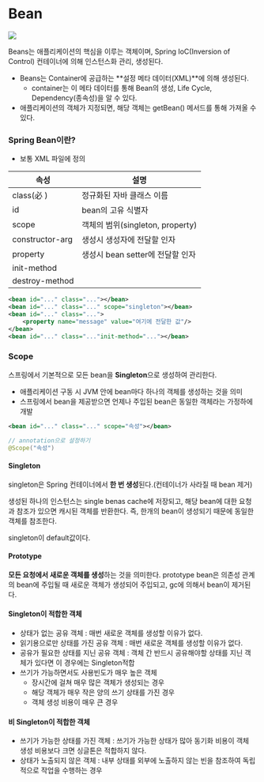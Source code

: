 # Bean

![](https://gmlwjd9405.github.io/images/spring-framework/spring-bean.png)

Beans는 애플리케이션의 핵심을 이루는 객체이며,  Spring IoC(Inversion of Control) 컨테이너에 의해 인스턴스화 관리, 생성된다.

- Beans는 Container에 공급하는 **설정 메타 데이터(XML)**에 의해 생성된다.
  - container는 이 메타 데이터를 통해 Bean의 생성, Life Cycle, Dependency(종속성)을 알 수 있다.
- 애플리케이션의 객체가 지정되면, 해당 객체는 getBean() 메서드를 통해 가져올 수 있다.



### Spring Bean이란?

- 보통 XML 파일에 정의

| 속성            | 설명                             |
| --------------- | -------------------------------- |
| class(必 )      | 정규화된 자바 클래스 이름        |
| id              | bean의 고유 식별자               |
| scope           | 객체의 범위(singleton, property) |
| constructor-arg | 생성시 생성자에 전달할 인자      |
| property        | 생성시 bean setter에 전달할 인자 |
| init-method     |                                  |
| destroy-method  |                                  |

```xml
<bean id="..." class="..."></bean>
<bean id="..." class="..." scope="singleton"></bean>
<bean id="..." class="...">
	<property name="message" value="여기에 전달한 값"/>
</bean>
<bean id="..." class="..."init-method="..."></bean>
```



### Scope

스프링에서 기본적으로 모든 bean을 **Singleton**으로 생성하여 관리한다.

- 애플리케이션 구동 시 JVM 안에 bean마다 하나의 객체를 생성하는 것을 의미
- 스프링에서 bean을 제공받으면 언제나 주입된 bean은 동일한 객체라는 가정하에 개발

```xml
<bean id="..." class="..." scope="속성"></bean>
```

```java
// annotation으로 설정하기
@Scope("속성")
```

#### Singleton

singleton은 Spring 컨테이너에서 **한 번 생성**된다.(컨테이너가 사라질 때 bean 제거)

생성된 하나의 인스턴스는 single benas cache에 저장되고, 해당 bean에 대한 요청과 참조가 있으면 캐시된 객체를 반환한다. 즉, 한개의 bean이 생성되기 때문에 동일한 객체를 참조한다.

singleton이 default값이다.

#### Prototype

**모든 요청에서 새로운 객체를 생성**하는 것을 의미한다. prototype bean은 의존성 관계의 bean에 주입될 때 새로운 객체가 생성되어 주입되고, gc에 의해서 bean이 제거된다.



#### Singleton이 적합한 객체

- 상태가 없는 공유 객체 : 매번 새로운 객체를 생성할 이유가 없다.
- 읽기용으로만 상태를 가진 공유 객체 : 매번 새로운 객체를 생성할 이유가 없다.
- 공유가 필요한 상태를 지닌 공유 객체 : 객체 간 반드시 공유해야할 상태를 지닌 객체가 있다면 이 경우에는 Singleton적합
- 쓰기가 가능하면서도 사용빈도가 매우 높은 객체 
  - 장시간에 걸쳐 매우 많은 객체가 생성되는 경우
  - 해당 객체가 매우 작은 양의 쓰기 상태를 가진 경우
  - 객체 생성 비용이 매우 큰 경우

#### 비 Singleton이 적합한 객체

- 쓰기가 가능한 상태를 가진 객체 : 쓰기가 가능한 상태가 많아 동기화 비용이 객체 생성 비용보다 크면 싱글톤은 적합하지 않다.
- 상태가 노출되지 않은 객체 : 내부 상태를 외부에 노출하지 않는 빈을 참조하여 독립적으로 작업을 수행하는 경우